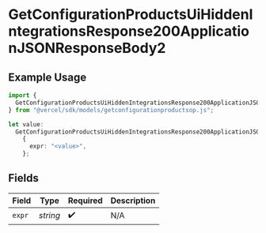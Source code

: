 # GetConfigurationProductsUiHiddenIntegrationsResponse200ApplicationJSONResponseBody2

## Example Usage

```typescript
import {
  GetConfigurationProductsUiHiddenIntegrationsResponse200ApplicationJSONResponseBody2,
} from "@vercel/sdk/models/getconfigurationproductsop.js";

let value:
  GetConfigurationProductsUiHiddenIntegrationsResponse200ApplicationJSONResponseBody2 =
    {
      expr: "<value>",
    };
```

## Fields

| Field              | Type               | Required           | Description        |
| ------------------ | ------------------ | ------------------ | ------------------ |
| `expr`             | *string*           | :heavy_check_mark: | N/A                |